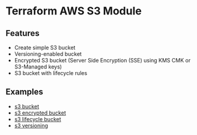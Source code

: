 # Terraform AWS S3 Module

## Features

- Create simple S3 bucket
- Versioning-enabled bucket
- Encrypted S3 bucket (Server Side Encryption (SSE) using KMS CMK or S3-Managed keys)
- S3 bucket with lifecycle rules

## Examples

- [s3 bucket](https://github.com/collectorsgroup/terraform-aws-s3/tree/main/test/s3_bucket)
- [s3 encrypted bucket](https://github.com/collectorsgroup/terraform-aws-s3/tree/main/test/s3_encrypted_bucket)
- [s3 lifecycle bucket](https://github.com/collectorsgroup/terraform-aws-s3/tree/main/test/s3_lifecycle_bucket)
- [s3 versioning](https://github.com/collectorsgroup/terraform-aws-s3/tree/main/test/s3_versioning)